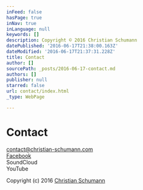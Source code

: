 ```yaml
---
inFeed: false
hasPage: true
inNav: true
inLanguage: null
keywords: []
description: Copyright © 2016 Christian Schumann
datePublished: '2016-06-17T21:38:00.163Z'
dateModified: '2016-06-17T21:37:31.228Z'
title: Contact
author: []
sourcePath: _posts/2016-06-17-contact.md
authors: []
publisher: null
starred: false
url: contact/index.html
_type: WebPage

---
```

# Contact

contact@christian-schumann.com  
[Facebook][0]  
SoundCloud  
YouTube

Copyright (c) 2016 [Christian Schumann][1][][2]

[0]: null
[1]: http://christian-schumann.com/
[2]: https://www.youtube.com/channel/UCj56p3tocTxOew_Gu_saDIQ